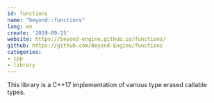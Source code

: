 ```yaml
---
id: functions
name: "beyond::functions"
lang: en
create: '2019-09-15'
website: https://beyond-engine.github.io/functions/
github: https://github.com/Beyond-Engine/functions
categories:
- cpp
- library
---
```


This library is a C++17 implementation of various type erased callable types.
